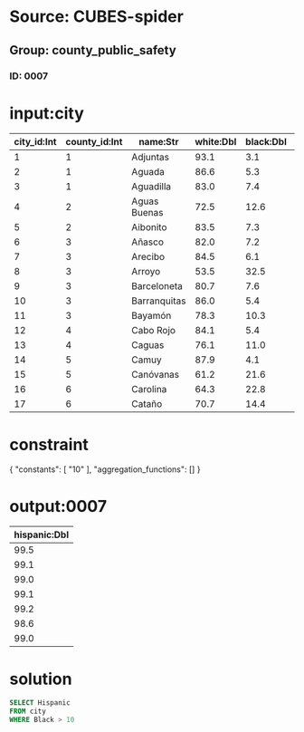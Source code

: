 # Source: CUBES-spider
## Group: county_public_safety
### ID: 0007

# input:city

| city_id:Int | county_id:Int | name:Str | white:Dbl | black:Dbl | amerindian:Dbl | asian:Dbl | multiracial:Dbl | hispanic:Dbl |
|---|---|---|---|---|---|---|---|---|
| 1 | 1 | Adjuntas | 93.1 | 3.1 | 0.3 | 0.0 | 3.4 | 99.6 |
| 2 | 1 | Aguada | 86.6 | 5.3 | 0.3 | 0.1 | 7.7 | 99.4 |
| 3 | 1 | Aguadilla | 83.0 | 7.4 | 0.3 | 0.2 | 8.2 | 98.5 |
| 4 | 2 | Aguas Buenas | 72.5 | 12.6 | 0.6 | 0.1 | 14.2 | 99.5 |
| 5 | 2 | Aibonito | 83.5 | 7.3 | 0.2 | 0.0 | 9.0 | 99.3 |
| 6 | 3 | Añasco | 82.0 | 7.2 | 0.4 | 0.1 | 10.3 | 99.2 |
| 7 | 3 | Arecibo | 84.5 | 6.1 | 0.4 | 0.1 | 7.9 | 99.2 |
| 8 | 3 | Arroyo | 53.5 | 32.5 | 0.9 | 0.2 | 13.0 | 99.1 |
| 9 | 3 | Barceloneta | 80.7 | 7.6 | 0.3 | 0.1 | 11.2 | 99.4 |
| 10 | 3 | Barranquitas | 86.0 | 5.4 | 0.3 | 0.0 | 8.3 | 99.3 |
| 11 | 3 | Bayamón | 78.3 | 10.3 | 0.6 | 0.2 | 10.7 | 99.0 |
| 12 | 4 | Cabo Rojo | 84.1 | 5.4 | 0.3 | 0.1 | 10.1 | 98.9 |
| 13 | 4 | Caguas | 76.1 | 11.0 | 0.6 | 0.2 | 12.1 | 99.1 |
| 14 | 5 | Camuy | 87.9 | 4.1 | 0.3 | 0.1 | 7.6 | 99.4 |
| 15 | 5 | Canóvanas | 61.2 | 21.6 | 0.9 | 0.2 | 16.1 | 99.2 |
| 16 | 6 | Carolina | 64.3 | 22.8 | 0.9 | 0.4 | 11.7 | 98.6 |
| 17 | 6 | Cataño | 70.7 | 14.4 | 1.0 | 0.3 | 13.7 | 99.0 |

# constraint

{
  "constants": [
    "10"
  ],
  "aggregation_functions": []
}

# output:0007

| hispanic:Dbl |
|---|
| 99.5 |
| 99.1 |
| 99.0 |
| 99.1 |
| 99.2 |
| 98.6 |
| 99.0 |

# solution

```sql
SELECT Hispanic
FROM city
WHERE Black > 10
```
